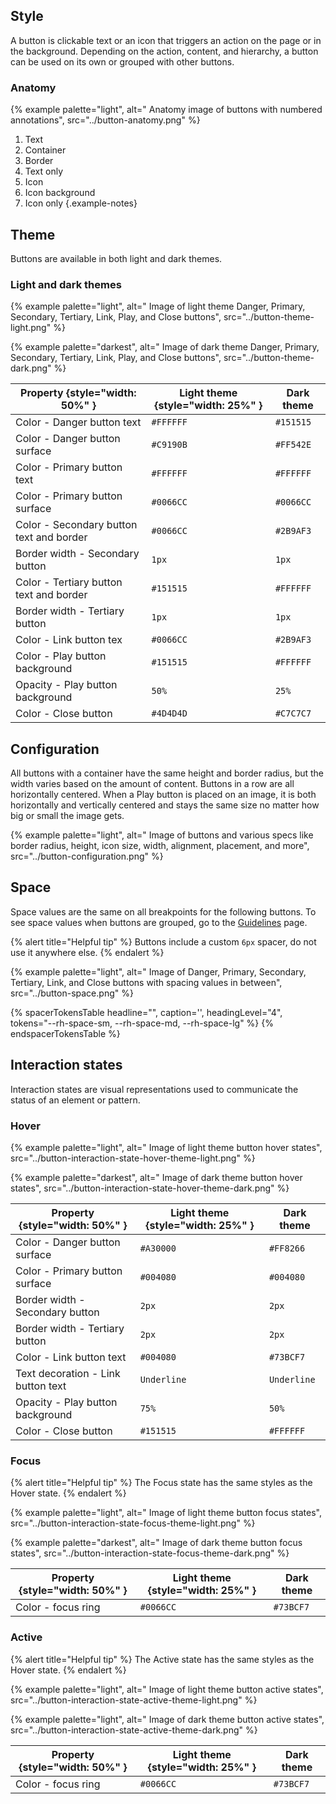 ## Style

A button is clickable text or an icon that triggers an action on the page or in 
the background. Depending on the action, content, and hierarchy, a button can be 
used on its own or grouped with other buttons.
### Anatomy

{% example palette="light",
          alt=" Anatomy image of buttons with numbered annotations",
          src="../button-anatomy.png" %}

1) Text
2) Container
3) Border
4) Text only
5) Icon
6) Icon background
7) Icon only
{.example-notes}

## Theme

Buttons are available in both light and dark themes.

### Light and dark themes

{% example palette="light",
      alt=" Image of light theme Danger, Primary, Secondary, Tertiary, Link, Play, and Close buttons",
      src="../button-theme-light.png" %}


{% example palette="darkest",
      alt=" Image of dark theme Danger, Primary, Secondary, Tertiary, Link, Play, and Close buttons",
      src="../button-theme-dark.png" %}

| Property {style="width: 50%" }           | Light theme {style="width: 25%" } | Dark theme |
| ---------------------------------------- | --------------------------------- | ---------- |
| Color - Danger button text               | `#FFFFFF`                         | `#151515`  |
| Color - Danger button surface            | `#C9190B`                         | `#FF542E`  |
| Color - Primary button text              | `#FFFFFF`                         | `#FFFFFF`  |
| Color - Primary button surface           | `#0066CC`                         | `#0066CC`  |
| Color - Secondary button text and border | `#0066CC`                         | `#2B9AF3`  |
| Border width - Secondary button          | `1px`                             | `1px`      |
| Color - Tertiary button text and border  | `#151515`                         | `#FFFFFF`  |
| Border width - Tertiary button           | `1px`                             | `1px`      |
| Color - Link button tex                  | `#0066CC`                         | `#2B9AF3`  |
| Color - Play button background           | `#151515`                         | `#FFFFFF`  |
| Opacity - Play button background         | `50%`                             | `25%`      |
| Color - Close button                     | `#4D4D4D`                         | `#C7C7C7`  |

## Configuration

All buttons with a container have the same height and border radius, but the 
width varies based on the amount of content. Buttons in a row are all 
horizontally centered. When a Play button is placed on an image, it is both 
horizontally and vertically centered and stays the same size no matter how big 
or small the image gets.

{% example palette="light",
          alt=" Image of buttons and various specs like border radius, height, icon size, width, alignment, placement, and more",
          src="../button-configuration.png" %}


## Space

Space values are the same on all breakpoints for the following buttons. To see 
space values when buttons are grouped, go to the [Guidelines](./guidelines) page.

{% alert title="Helpful tip" %}
Buttons include a custom `6px` spacer, do not use it anywhere else.
{% endalert %}

{% example palette="light",
          alt=" Image of Danger, Primary, Secondary, Tertiary, Link, and Close buttons with spacing values in between",
          src="../button-space.png" %}

{% spacerTokensTable 
  headline="",
  caption='',
  headingLevel="4",
  tokens="--rh-space-sm, --rh-space-md, --rh-space-lg" %}
{% endspacerTokensTable %}

## Interaction states

Interaction states are visual representations used to communicate the status of 
an element or pattern.

### Hover

{% example palette="light",
          alt=" Image of light theme button hover states",
          src="../button-interaction-state-hover-theme-light.png" %}

{% example palette="darkest",
          alt=" Image of dark theme button hover states",
          src="../button-interaction-state-hover-theme-dark.png" %}

| Property {style="width: 50%" }     | Light theme {style="width: 25%" } | Dark theme  |
| ---------------------------------- | --------------------------------- | ----------- |
| Color - Danger button surface      | `#A30000`                         | `#FF8266`   |
| Color - Primary button surface     | `#004080`                         | `#004080`   |
| Border width - Secondary button    | `2px`                             | `2px`       |
| Border width - Tertiary button     | `2px`                             | `2px`       |
| Color - Link button text           | `#004080`                         | `#73BCF7`   |
| Text decoration - Link button text | `Underline`                       | `Underline` |
| Opacity - Play button background   | `75%`                             | `50%`       |
| Color - Close button               | `#151515`                         | `#FFFFFF`   |

### Focus

{% alert title="Helpful tip" %}
The Focus state has the same styles as the Hover state.
{% endalert %}

{% example palette="light",
          alt=" Image of light theme button focus states",
          src="../button-interaction-state-focus-theme-light.png" %}

{% example palette="darkest",
          alt=" Image of dark theme button focus states",
          src="../button-interaction-state-focus-theme-dark.png" %}

| Property {style="width: 50%" } | Light theme {style="width: 25%" } | Dark theme |
| ------------------------------ | --------------------------------- | ---------- |
| Color - focus ring             | `#0066CC`                         | `#73BCF7`  |


### Active

{% alert title="Helpful tip" %}
The Active state has the same styles as the Hover state.
{% endalert %}

{% example palette="light",
          alt=" Image of light theme button active states",
          src="../button-interaction-state-active-theme-light.png" %}

{% example palette="light",
          alt=" Image of dark theme button active states",
          src="../button-interaction-state-active-theme-dark.png" %}

| Property {style="width: 50%" } | Light theme {style="width: 25%" } | Dark theme |
| ------------------------------ | --------------------------------- | ---------- |
| Color - focus ring             | `#0066CC`                         | `#73BCF7`  |
